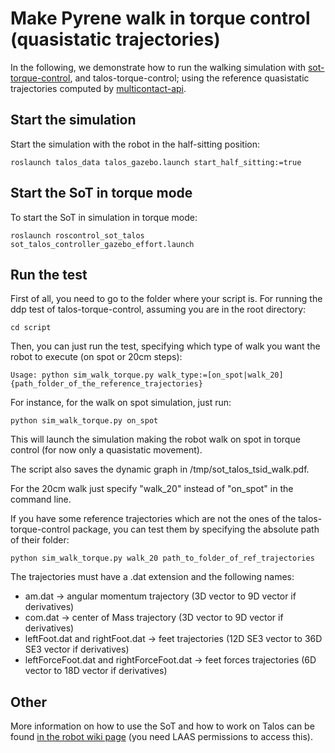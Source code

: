 # Make Pyrene walk in torque control (quasistatic trajectories)

In the following, we demonstrate how to run the walking simulation with  <a href="https://github.com/stack-of-tasks/sot-torque-control">sot-torque-control</a>, and talos-torque-control; using the reference quasistatic trajectories computed by <a href="https://github.com/loco-3d/multicontact-api">multicontact-api</a>.

## Start the simulation

Start the simulation with the robot in the half-sitting position:
```
roslaunch talos_data talos_gazebo.launch start_half_sitting:=true
```

## Start the SoT in torque mode

To start the SoT in simulation in torque mode: 
```
roslaunch roscontrol_sot_talos sot_talos_controller_gazebo_effort.launch
```

## Run the test

First of all, you need to go to the folder where your script is.
For running the ddp test of talos-torque-control, assuming you are in the root directory:

```
cd script
```

Then, you can just run the test, specifying which type of walk you want the robot to execute (on spot or 20cm steps):

```
Usage: python sim_walk_torque.py walk_type:=[on_spot|walk_20] {path_folder_of_the_reference_trajectories}
```
For instance, for the walk on spot simulation, just run:

```
python sim_walk_torque.py on_spot
```

This will launch the simulation making the robot walk on spot in torque control (for now only a quasistatic movement). 

The script also saves the dynamic graph in /tmp/sot_talos_tsid_walk.pdf.

For the 20cm walk just specify "walk_20" instead of "on_spot" in the command line.

If you have some reference trajectories which are not the ones of the talos-torque-control package, you can test them by specifying the absolute path of their folder:

```
python sim_walk_torque.py walk_20 path_to_folder_of_ref_trajectories
```

The trajectories must have a .dat extension and the following names:
* am.dat -> angular momentum trajectory (3D vector to 9D vector if derivatives)
* com.dat -> center of Mass trajectory (3D vector to 9D vector if derivatives)
* leftFoot.dat and rightFoot.dat -> feet trajectories (12D SE3 vector to 36D SE3 vector if derivatives)
* leftForceFoot.dat and rightForceFoot.dat -> feet forces trajectories (6D vector to 18D vector if derivatives)

## Other

More information on how to use the SoT and how to work on Talos can be found <a href="https://wiki.laas.fr/robots/Pyrene">in the robot wiki page</a> (you need LAAS permissions to access this).
